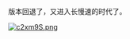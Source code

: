 版本回退了，又进入长慢速的时代了。

[![c2xm9S.png](https://z3.ax1x.com/2021/04/15/c2xm9S.png)](https://imgtu.com/i/c2xm9S)